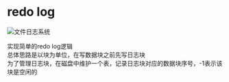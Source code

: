 # redo log
![文件日志系统](https://github.com/Phoenix0726/log/assets/67509130/4e4fec37-2653-4043-867e-59ac49b546ce)

实现简单的redo log逻辑<br/>
总体思路是以块为单位，在写数据块之前先写日志块<br/>
为了管理日志块，在磁盘中维护一个表，记录日志块对应的数据块序号，-1表示该块是空闲的<br/>
